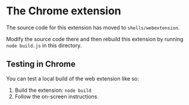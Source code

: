 # The Chrome extension

The source code for this extension has moved to `shells/webextension`.

Modify the source code there and then rebuild this extension by running `node build.js` in this directory.

## Testing in Chrome

You can test a local build of the web extension like so:

 1. Build the extension: `node build`
 1. Follow the on-screen instructions.